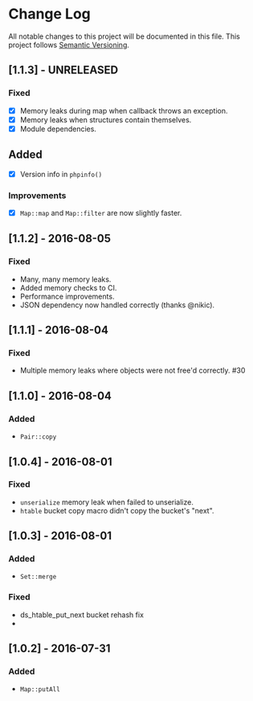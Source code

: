 # Change Log
All notable changes to this project will be documented in this file.
This project follows [Semantic Versioning](http://semver.org/).

## [1.1.3] - UNRELEASED
### Fixed
- [x] Memory leaks during map when callback throws an exception.
- [x] Memory leaks when structures contain themselves.
- [x] Module dependencies.

## Added
- [x] Version info in `phpinfo()`

### Improvements
- [x] `Map::map` and `Map::filter` are now slightly faster.

## [1.1.2] - 2016-08-05
### Fixed
- Many, many memory leaks.
- Added memory checks to CI.
- Performance improvements.
- JSON dependency now handled correctly (thanks @nikic).

## [1.1.1] - 2016-08-04
### Fixed
- Multiple memory leaks where objects were not free'd correctly. #30

## [1.1.0] - 2016-08-04
### Added
- `Pair::copy`

## [1.0.4] - 2016-08-01
### Fixed
- `unserialize` memory leak when failed to unserialize.
- `htable` bucket copy macro didn't copy the bucket's "next".

## [1.0.3] - 2016-08-01
### Added
- `Set::merge`

### Fixed
- ds_htable_put_next bucket rehash fix
- 
## [1.0.2] - 2016-07-31
### Added
- `Map::putAll`
